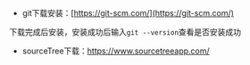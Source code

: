 * git下载安装：[https://git-scm.com/](https://git-scm.com/)

下载完成后安装，安装成功后输入`git --version`查看是否安装成功

* sourceTree下载：https://www.sourcetreeapp.com/





